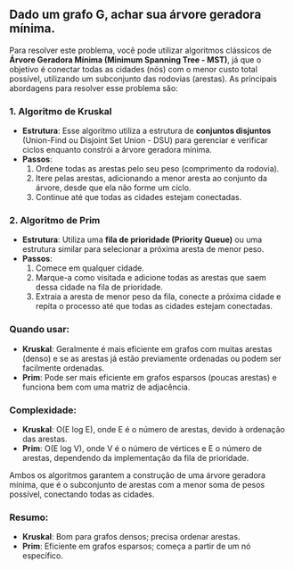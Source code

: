 ## Dado um grafo G, achar sua árvore geradora mínima.


Para resolver este problema, você pode utilizar algoritmos clássicos de **Árvore Geradora Mínima (Minimum Spanning Tree - MST)**, já que o objetivo é conectar todas as cidades (nós) com o menor custo total possível, utilizando um subconjunto das rodovias (arestas). As principais abordagens para resolver esse problema são:

### 1. **Algoritmo de Kruskal**
   - **Estrutura**: Esse algoritmo utiliza a estrutura de **conjuntos disjuntos** (Union-Find ou Disjoint Set Union - DSU) para gerenciar e verificar ciclos enquanto constrói a árvore geradora mínima.
   - **Passos**:
     1. Ordene todas as arestas pelo seu peso (comprimento da rodovia).
     2. Itere pelas arestas, adicionando a menor aresta ao conjunto da árvore, desde que ela não forme um ciclo.
     3. Continue até que todas as cidades estejam conectadas.

### 2. **Algoritmo de Prim**
   - **Estrutura**: Utiliza uma **fila de prioridade (Priority Queue)** ou uma estrutura similar para selecionar a próxima aresta de menor peso.
   - **Passos**:
     1. Comece em qualquer cidade.
     2. Marque-a como visitada e adicione todas as arestas que saem dessa cidade na fila de prioridade.
     3. Extraia a aresta de menor peso da fila, conecte a próxima cidade e repita o processo até que todas as cidades estejam conectadas.

### Quando usar:
- **Kruskal**: Geralmente é mais eficiente em grafos com muitas arestas (denso) e se as arestas já estão previamente ordenadas ou podem ser facilmente ordenadas.
- **Prim**: Pode ser mais eficiente em grafos esparsos (poucas arestas) e funciona bem com uma matriz de adjacência.

### Complexidade:
- **Kruskal**: O(E log E), onde E é o número de arestas, devido à ordenação das arestas.
- **Prim**: O(E log V), onde V é o número de vértices e E o número de arestas, dependendo da implementação da fila de prioridade.

Ambos os algoritmos garantem a construção de uma árvore geradora mínima, que é o subconjunto de arestas com a menor soma de pesos possível, conectando todas as cidades. 

### Resumo:
- **Kruskal**: Bom para grafos densos; precisa ordenar arestas.
- **Prim**: Eficiente em grafos esparsos; começa a partir de um nó específico.
